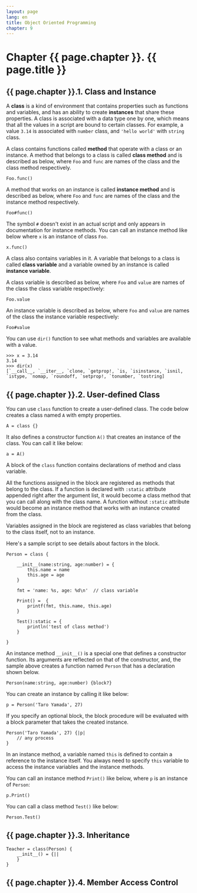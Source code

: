 ```yaml
---
layout: page
lang: en
title: Object Oriented Programming
chapter: 9
---
```


# Chapter {{ page.chapter }}. {{ page.title }}

## {{ page.chapter }}.1. Class and Instance

A **class** is a kind of environment that contains properties such as functions and variables,
and has an ability to create **instances** that share these properties.
A class is associated with a data type one by one,
which means that all the values in a script are bound to certain classes.
For example, a value `3.14` is associated with `number` class,
and `'hello world'` with `string` class.

A class contains functions called **method** that operate with a class or an instance.
A method that belongs to a class is called **class method** and is described as below,
where `Foo` and `func` are names of the class and the class method respectively.

    Foo.func()

A method that works on an instance is called **instance method** and is described as below,
where `Foo` and `func` are names of the class and the instance method respectively.

    Foo#func()

The symbol `#` doesn't exist in an actual script
and only appears in documentation for instance methods.
You can call an instance method like below where `x` is an instance of class `Foo`.

    x.func()

A class also contains variables in it.
A variable that belongs to a class is called **class variable**
and a variable owned by an instance is called **instance variable**.

A class variable is described as below,
where `Foo` and `value` are names of the class the class variable respectively:

    Foo.value

An instance variable is described as below,
where `Foo` and `value` are names of the class the instance variable respectively:

    Foo#value

You can use `dir()` function to see what methods and variables are available with a value.

    >>> x = 3.14
    3.14
    >>> dir(x)
    [`__call__, `__iter__, `clone, `getprop!, `is, `isinstance, `isnil, `istype, `nomap, `roundoff, `setprop!, `tonumber, `tostring]


## {{ page.chapter }}.2. User-defined Class

You can use `class` function to create a user-defined class.
The code below creates a class named `A` with empty properties.

    A = class {}

It also defines a constructor function `A()` that creates an instance of the class.
You can call it like below:

    a = A()

A block of the `class` function contains declarations of method and class variable.

All the functions assigned in the block are registered as methods that belong to the class.
If a function is declared with `:static` attribute appended right after the argument list,
it would become a class method that you can call along with the class name.
A function without `:static` attribute would become an instance method
that works with an instance created from the class.

Variables assigned in the block are registered as class variables
that belong to the class itself, not to an instance.

Here's a sample script to see details about factors in the block.

    Person = class {
        
        __init__(name:string, age:number) = {
            this.name = name
            this.age = age
        }
        
        fmt = 'name: %s, age: %d\n'  // class variable
        
        Print() =  {
            printf(fmt, this.name, this.age)
        }
        
        Test():static = {
            println('test of class method')
        }
        
    }

An instance method `__init__()` is a special one that defines a constructor function.
Its arguments are reflected on that of the constructor, and,
the sample above creates a function named `Person` that has a declaration shown below.

    Person(name:string, age:number) {block?}

You can create an instance by calling it like below:

    p = Person('Taro Yamada', 27)

If you specify an optional block, the block procedure will be evaluated
with a block parameter that takes the created instance.

    Person('Taro Yamada', 27) {|p|
        // any process
    }

In an instance method, a variable named `this` is defined to contain a reference to the instance itself.
You always need to specify `this` variable to access the instance variables and the instance methods.


You can call an instance method `Print()` like below, where `p` is an instance of `Person`:

    p.Print()

You can call a class method `Test()` like below:

    Person.Test()


## {{ page.chapter }}.3. Inheritance

    Teacher = class(Person) {
        __init__() = {||
        }
    }


## {{ page.chapter }}.4. Member Access Control


